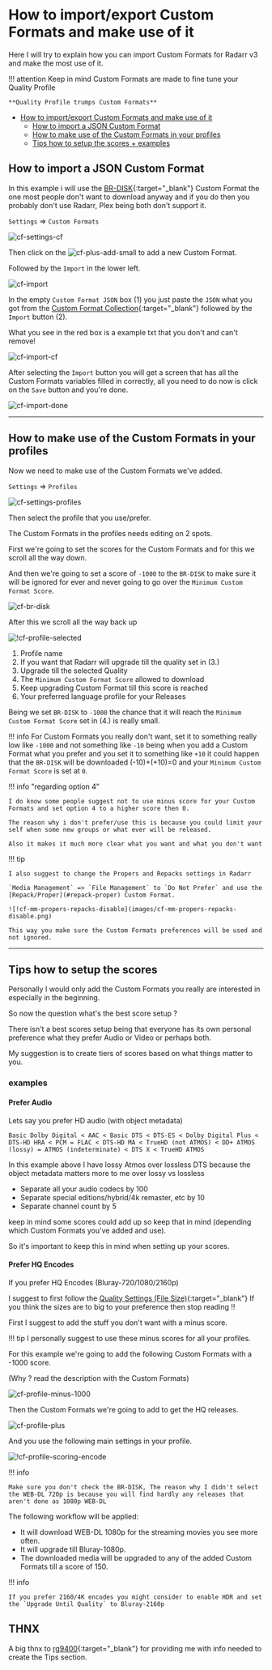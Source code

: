 # How to import/export Custom Formats and make use of it

Here I will try to explain how you can import Custom Formats for Radarr v3 and make the most use of it.

!!! attention
    Keep in mind Custom Formats are made to fine tune your Quality Profile

    **Quality Profile trumps Custom Formats**

- [How to import/export Custom Formats and make use of it](#how-to-importexport-custom-formats-and-make-use-of-it)
  - [How to import a JSON Custom Format](#how-to-import-a-json-custom-format)
  - [How to make use of the Custom Formats in your profiles](#how-to-make-use-of-the-custom-formats-in-your-profiles)
  - [Tips how to setup the scores + examples](#tips-how-to-setup-the-scores)

## How to import a JSON Custom Format

In this example i will use the [BR-DISK](Collection-of-Custom-Formats-for-RadarrV3.md#br-disk){:target="_blank"} Custom Format the one most people don't want to download anyway and if you do then you probably don't use Radarr, Plex being both don't support it.

`Settings` => `Custom Formats`

![cf-settings-cf](images/cf-settings-cf.png)

Then click on the ![cf-plus-add-small](images/cf-plus-add-small.png) to add a new Custom Format.

Followed by the `Import` in the lower left.

![cf-import](images/cf-import.png)

In the empty `Custom Format JSON` box (1) you just paste the `JSON` what you got from the [Custom Format Collection](Collection-of-Custom-Formats-for-RadarrV3.md){:target="_blank"} followed by the `Import` button (2).

What you see in the red box is a example txt that you don't and can't remove!

![cf-import-cf](images/cf-import-cf.png)

After selecting the `Import` button you will get a screen that has all the Custom Formats variables filled in correctly,
all you need to do now is click on the `Save` button and you're done.

![cf-import-done](images/cf-import-done.png)

------

## How to make use of the Custom Formats in your profiles

Now we need to make use of the Custom Formats we've added.

`Settings` => `Profiles`

![cf-settings-profiles](images/cf-settings-profiles.png)

Then select the profile that you use/prefer.

The Custom Formats in the profiles needs editing on 2 spots.

First we're going to set the scores for the Custom Formats and for this we scroll all the way down.

And then we're going to set a score of `-1000` to the `BR-DISK` to make sure it will be ignored for ever and never going to go over the `Minimum Custom Format Score`.

![cf-br-disk](images/cf-br-disk.png)

After this we scroll all the way back up

![!cf-profile-selected](images/cf-profile-selected.png)

1. Profile name
1. If you want that Radarr will upgrade till the quality set in (3.)
1. Upgrade till the selected Quality
1. The `Minimum Custom Format Score` allowed to download
1. Keep upgrading Custom Format till this score is reached
1. Your preferred language profile for your Releases

Being we set `BR-DISK` to `-1000` the chance that it will reach the `Minimum Custom Format Score` set in (4.) is really small.

!!! info
    For Custom Formats you really don't want, set it to something really low like `-1000` and not something like `-10` being when you add a Custom Format what you prefer and you set it to something like `+10` it could happen that the `BR-DISK` will be downloaded (-10)+(+10)=0 and your `Minimum Custom Format Score` is set at `0`.

!!! info "regarding option 4"

    I do know some people suggest not to use minus score for your Custom Formats and set option 4 to a higher score then 0.

    The reason why i don't prefer/use this is because you could limit your self when some new groups or what ever will be released.

    Also it makes it much more clear what you want and what you don't want

!!! tip

    I also suggest to change the Propers and Repacks settings in Radarr

    `Media Management` => `File Management` to `Do Not Prefer` and use the [Repack/Proper](#repack-proper) Custom Format.

    ![!cf-mm-propers-repacks-disable](images/cf-mm-propers-repacks-disable.png)

    This way you make sure the Custom Formats preferences will be used and not ignored.

------

## Tips how to setup the scores

Personally I would only add the Custom Formats you really are interested in especially in the beginning.

So now the question what's the best score setup ?

There isn't a best scores setup being that everyone has its own personal preference what they prefer Audio or Video or perhaps both.

My suggestion is to create tiers of scores based on what things matter to you.

### examples

#### Prefer Audio

Lets say you prefer HD audio (with object metadata)

`Basic Dolby Digital < AAC < Basic DTS < DTS-ES < Dolby Digital Plus < DTS-HD HRA < PCM = FLAC < DTS-HD MA < TrueHD (not ATMOS) < DD+ ATMOS (lossy) = ATMOS (indeterminate) < DTS X < TrueHD ATMOS`

In this example above I have lossy Atmos over lossless DTS because the object metadata matters more to me over lossy vs lossless

- Separate all your audio codecs by 100
- Separate special editions/hybrid/4k remaster, etc by 10
- Separate channel count by 5

keep in mind some scores could add up so keep that in mind (depending which Custom Formats you've added and use).

So it's important to keep this in mind when setting up your scores.

#### Prefer HQ Encodes

If you prefer HQ Encodes (Bluray-720/1080/2160p)

I suggest to first follow the [Quality Settings (File Size)](Radarr-Quality-Settings-File-Size.md){:target="_blank"}
If you think the sizes are to big to your preference then stop reading :bangbang:

First I suggest to add the stuff you don't want with a minus score.

!!! tip
    I personally suggest to use these minus scores for all your profiles.

For this example we're going to add the following Custom Formats with a -1000 score.

(Why ? read the description with the Custom Formats)

![cf-profile-minus-1000](images/cf-profile-minus-1000.png)

Then the Custom Formats we're going to add  to get the HQ releases.

![cf-profile-plus](images/cf-profile-plus.png)

And you use the following main settings in your profile.

![!cf-profile-scoring-encode](images/cf-profile-scoring-encode.png)

!!! info

    Make sure you don't check the BR-DISK, The reason why I didn't select the WEB-DL 720p is because you will find hardly any releases that aren't done as 1080p WEB-DL

The following workflow will be applied:

- It will download WEB-DL 1080p for the streaming movies you see more often.
- It will upgrade till Bluray-1080p.
- The downloaded media will be upgraded to any of the added Custom Formats till a score of 150.

!!! info

    If you prefer 2160/4K encodes you might consider to enable HDR and set the `Upgrade Until Quality` to Bluray-2160p

## THNX

A big thnx to [rg9400](https://github.com/rg9400){:target="_blank"} for providing me with info needed to create the Tips section.
